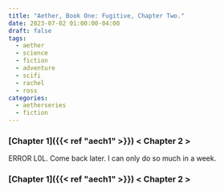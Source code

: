 ```yaml
---
title: "Aether, Book One: Fugitive, Chapter Two."
date: 2023-07-02 01:00:00-04:00
draft: false
tags:
  - aether
  - science
  - fiction
  - adventure
  - scifi
  - rachel
  - ross
categories:
  - aetherseries
  - fiction
---
```

### [Chapter 1]({{< ref "aech1" >}}) < Chapter 2 > 
 
 ERROR L0L. Come back later. I can only do so much in a week.

### [Chapter 1]({{< ref "aech1" >}}) < Chapter 2 > 
